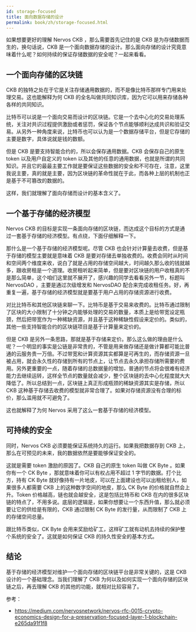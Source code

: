 ```yaml
---
id: storage-focused
title: 面向数据存储的设计
permalink: book/zh/storage-focused.html
---
```


如果想要更好的理解 Nervos CKB ，那么需要首先记住的是 CKB 是为存储数据而生的，换句话说，CKB 是一个面向数据存储的设计。那么面向存储的设计究竟意味着什么呢？如何持续的保证存储数据的安全呢？一起来看看。

## 一个面向存储的区块链

CKB 的独特之处在于它是关注存储通用数据的，而不是像比特币那样专门用来处理交易。这也能解释为何 CKB 的全名叫做共同知识库，因为它可以用来存储各种各样的共同知识。

比特币可以说是一个面向交易而设计的区块链。它是一个去中心化的交易处理系统，关注对共识过程提供激励或者惩罚，保证各个节点能够顺利达成共识和验证交易。从另外一种角度来说，比特币也可以认为是一个数据存储平台，但是它存储的主要是数字，具体说就是钱的数额。

但是 CKB 是要支持智能合约的，所以会保存通用数据。CKB 会保存自己的原生 token 以及用户自定义的 token 以及其他的任意的通用数据，也就是所谓的共同知识。并且它的最最主要工作就是要保证这些数据的安全和不可存在，注意，这里我说主要，真的就是主要，因为区块链的革命性就在于此，而各种上层的机制也正是基于不可篡改的数据的。

这样，我们就理解了面向存储而设计的基本含义了。

## 一个基于存储的经济模型

Nervos CKB 的目标是实现一条面向存储的区块链，而达成这个目标的方式是通过一套基于存储的经济模型。有点绕，下面仔细解释一下。

那什么是一个基于存储的经济模型呢。尽管 CKB 也会针对计算量去收费，但是基于存储的模型主要就是意味着 CKB 是要对存储去单独收费的。收费会同时从时间和空间两个维度来收，说白了就是占用的存储空间越大，时间越久那么收的钱就越多，跟收房租是一个道理。收房租听起来简单，但是要对区块链的用户收租真的不是那么简单，这个咱们这里就不展开了，感兴趣的同学去看看另外一节，标题叫 NervosDAO ，主要是通过次级增发和 NervosDAO 配合来完成收租任务。好，再重复一遍，基于存储的经济模型就是要基于用户占用的存储资源进行收费。

对比比特币和其他区块链来聊一下。比特币是基于交易来收费的。比特币通过限制了区块的大小限制了十分钟之内能够处理的交易的数量，本质上是给带宽设定瓶颈，然后把带宽作为一种稀缺资源，并且基于这种稀缺性假设来定价的。类似的，其他一些支持智能合约的区块链项目是基于计算量来定价的。

但是 CKB 是另外一条思路，那就是基于存储来定价。那么这么做的理由是什么呢？一个明显的事实是公链是非常贵的，不管是用来做存储还是做计算都可能比普通的云服务贵一万倍。不过带宽和计算资源其实都算是可再生的，而存储资源一旦被占用，就会永久性的存储到所有的节点上，让节点去永久承担存储所需要的费用。另外更重要的一点，随着存储的总数据量的增加，普通的节点将会很难有经济能力去继续运转，这样全节点的数量就会减少，整个区块链的去中心化程度就大大降低了。所以总结到一点，区块链上真正形成瓶颈的稀缺资源其实是存储，所以 CKB 这种基于存储去收费的模型就非常合理了。如果对存储资源没有合理的标价，那么滥用就不可避免了。

这也就解释了为何 Nervos 采用了这么一套基于存储的经济模型。

## 可持续的安全

同时，Nervos CKB 必须要能保证系统持久的运行。如果我把数据存到 CKB 上，那么在可预见的未来，我的数据依然是要能够保证安全的。

这就是需要 token 激励的原因了。CKB 自己的原生 token 叫做 CK Byte 。如果你有一个 CK Byte ，那就意味着你可以有权占用不超过 1 字节的数据。打个比方，持有 CK Byte 就好像持有一片地皮，可以在上面建设也可以出租给别人，如果很多人都需要 CKB 上的这种数字空间的地皮，那么 CK Byte 的价格就自然会上升。Token 价格越高，链也就会越安全，这是包括比特币和 CKB 在内的很多区块链的特点了，不用多说。底层的逻辑是，如果你想要让一个东西升值，那么就必须要让它的供给是有限的，CKB 通过限制 CK Byte 的发行量，从而限制了 CKB 上的存储空间总量。

跟比特币类似，CK Byte 会用来奖励给矿工，这样矿工就有动机去持续的保护整个系统的安全了。这就是如何保证 CKB 的持久性安全的基本方式。

## 结论

基于存储的经济模型对维护一个面向存储的区块链平台是非常关键的，这是 CKB 设计的一个基础理念。当我们理解了 CKB 为何以及如何实现一个面向存储的区块链之后，再去理解 CKB 的其他的功能，就相对比较容易了。

参考：

- https://medium.com/nervosnetwork/nervos-rfc-0015-crypto-economics-design-for-a-preservation-focused-layer-1-blockchain-e265da91f1f8

